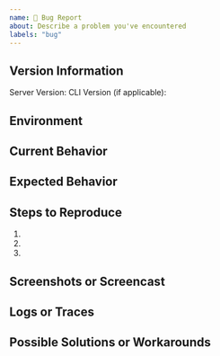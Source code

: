 ```yaml
---
name: 🐞 Bug Report
about: Describe a problem you've encountered
labels: "bug"
---
```


## Version Information

Server Version:
CLI Version (if applicable):

## Environment

<!-- Cloud/ Open Source / Enterprise -->

## Current Behavior

<!--
  Describe what's happening currently, in simple terms.
-->

## Expected Behavior

<!--
  Describe what you expected to happen, in simple terms.
-->

## Steps to Reproduce

1.
2.
3.

## Screenshots or Screencast

<!--
  If applicable, attach screenshots or screencasts to help explain the issue.
-->

## Logs or Traces

<!--
  Include any relevant logs or error messages here, if available.
-->

## Possible Solutions or Workarounds

<!--
  Share any ideas you have for resolving or working around the issue.
-->
